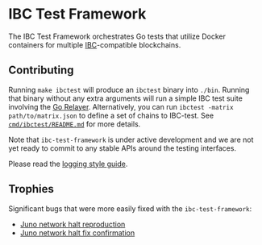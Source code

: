 # IBC Test Framework

The IBC Test Framework orchestrates Go tests that utilize Docker containers for multiple
[IBC](https://docs.cosmos.network/master/ibc/overview.html)-compatible blockchains.

## Contributing

Running `make ibctest` will produce an `ibctest` binary into `./bin`.
Running that binary without any extra arguments will run a simple IBC test suite involving
the [Go Relayer](https://github.com/cosmos/relayer).
Alternatively, you can run `ibctest -matrix path/to/matrix.json` to define a set of chains to IBC-test.
See [`cmd/ibctest/README.md`](cmd/ibctest/README.md) for more details.

Note that `ibc-test-framework` is under active development
and we are not yet ready to commit to any stable APIs around the testing interfaces.

Please read the [logging style guide](./docs/logging.md).

## Trophies

Significant bugs that were more easily fixed with the `ibc-test-framework`:

- [Juno network halt reproduction](https://github.com/strangelove-ventures/ibc-test-framework/pull/7)
- [Juno network halt fix confirmation](https://github.com/strangelove-ventures/ibc-test-framework/pull/8)